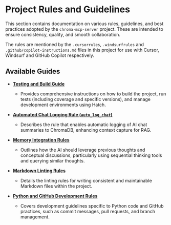 # Project Rules and Guidelines

This section contains documentation on various rules, guidelines, and best practices adopted by the `chroma-mcp-server` project. These are intended to ensure consistency, quality, and smooth collaboration.

The rules are mentioned by the `.cursorrules`, `.windsurfrules` and `.github/copilot-instructions.md` files in this project for use with Cursor, Windsurf and GitHub Copilot respectively.

## Available Guides

- **[Testing and Build Guide](./testing-and-build-guide.md)**
  - Provides comprehensive instructions on how to build the project, run tests (including coverage and specific versions), and manage development environments using Hatch.

- **[Automated Chat Logging Rule (`auto_log_chat`)](./auto_log_chat.md)**
  - Describes the rule that enables automatic logging of AI chat summaries to ChromaDB, enhancing context capture for RAG.

- **[Memory Integration Rules](./memory-integration-rules.md)**
  - Outlines how the AI should leverage previous thoughts and conceptual discussions, particularly using sequential thinking tools and querying similar thoughts.

- **[Markdown Linting Rules](./markdown-rules.md)**
  - Details the linting rules for writing consistent and maintainable Markdown files within the project.

- **[Python and GitHub Development Rules](./python-github-rules.md)**
  - Covers development guidelines specific to Python code and GitHub practices, such as commit messages, pull requests, and branch management.
